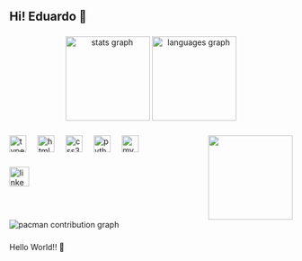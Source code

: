 <h2 align="left">Hi! Eduardo 🖖</h2>

###

<div align="center">
  <img src="https://github-readme-stats.vercel.app/api?username=EduM009&hide_title=false&hide_rank=false&show_icons=true&include_all_commits=true&count_private=true&disable_animations=false&theme=algolia&locale=en&hide_border=false" height="150" alt="stats graph"  />
  <img src="https://github-readme-stats.vercel.app/api/top-langs?username=EduM009&locale=en&hide_title=false&layout=compact&card_width=320&langs_count=5&theme=algolia&hide_border=false" height="150" alt="languages graph"  />
</div>

###

<img align="right" height="150" src="https://media0.giphy.com/media/v1.Y2lkPTc5MGI3NjExazQ1cDczMWh6NnJkcWh2NGE0emo2NzZoZDljeGQ2cGpucjI4YzB2cSZlcD12MV9pbnRlcm5hbF9naWZfYnlfaWQmY3Q9cw/68qt8z4W5n2ddgABFA/giphy.gif"  />

###

<div align="left">
  <img src="https://cdn.jsdelivr.net/gh/devicons/devicon/icons/typescript/typescript-original.svg" height="30" alt="typescript logo"  />
  <img width="12" />
  <img src="https://cdn.jsdelivr.net/gh/devicons/devicon/icons/html5/html5-original.svg" height="30" alt="html5 logo"  />
  <img width="12" />
  <img src="https://cdn.jsdelivr.net/gh/devicons/devicon/icons/css3/css3-original.svg" height="30" alt="css3 logo"  />
  <img width="12" />
  <img src="https://cdn.jsdelivr.net/gh/devicons/devicon/icons/python/python-original.svg" height="30" alt="python logo"  />
  <img width="12" />
  <img src="https://cdn.jsdelivr.net/gh/devicons/devicon/icons/mysql/mysql-original.svg" height="30" alt="mysql logo"  />
</div>

###

<div align="left">
  <a href="https://www.linkedin.com/feed/" target="_blank">
    <img src="https://img.shields.io/static/v1?message=LinkedIn&logo=linkedin&label=&color=0077B5&logoColor=white&labelColor=&style=for-the-badge" height="35" alt="linkedin logo"  />
  </a>
</div>

###

<br clear="both">

<picture>
  <source media="(prefers-color-scheme: dark)" srcset="https://raw.githubusercontent.com/EduM009/EduM009/output/pacman-contribution-graph-dark.svg">
  <source media="(prefers-color-scheme: light)" srcset="https://raw.githubusercontent.com/EduM009/EduM009/output/pacman-contribution-graph.svg">
  <img alt="pacman contribution graph" src="https://raw.githubusercontent.com/EduM009/EduM009/output/pacman-contribution-graph.svg">
</picture>

###

<p align="left">Hello World!! 🖖</p>

###
